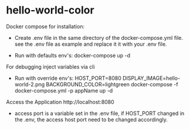 # hello-world-color

Docker compose for installation:
- Create .env file in the same directory of the docker-compose.yml file. see the .env file as example and replace it it with your .env file.

- Run with defaults env's: docker-compose up -d

For debugging inject variables via cli
- Run with override env's: HOST_PORT=8080 DISPLAY_IMAGE=hello-world-2.png BACKGROUND_COLOR=lightgreen docker-compose -f docker-compose.yml -p appName up -d


Access the Application http://localhost:8080
- access port is a variable set in the .env file, if HOST_PORT changed in the .env, the access host port need to be changed accordingly.
